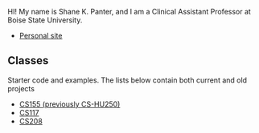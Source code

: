 HI! My name is Shane K. Panter, and I am a Clinical Assistant Professor at Boise State University.

- [Personal site](https://shanepanter.com/)

## Classes

Starter code and examples. The lists below contain both current and old projects

- [CS155 (previously CS-HU250)](https://github.com/stars/shanep/lists/cs155)
- [CS117](https://github.com/stars/shanep/lists/cs117)
- [CS208](https://github.com/stars/shanep/lists/cs208)
